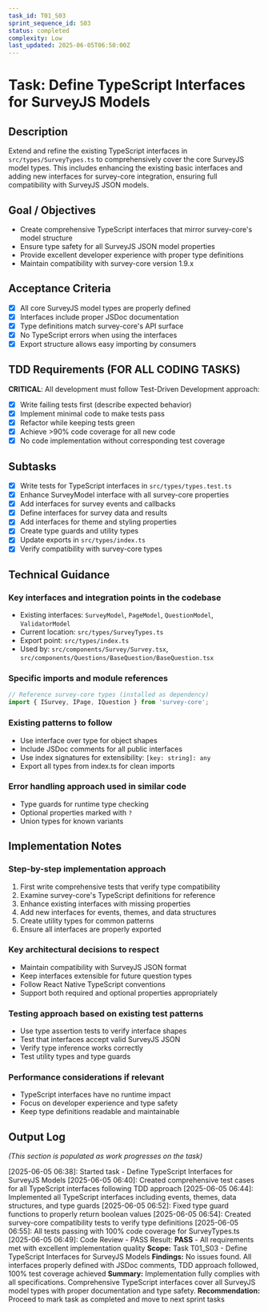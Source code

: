 ```yaml
---
task_id: T01_S03
sprint_sequence_id: S03
status: completed
complexity: Low
last_updated: 2025-06-05T06:50:00Z
---
```


# Task: Define TypeScript Interfaces for SurveyJS Models

## Description
Extend and refine the existing TypeScript interfaces in `src/types/SurveyTypes.ts` to comprehensively cover the core SurveyJS model types. This includes enhancing the existing basic interfaces and adding new interfaces for survey-core integration, ensuring full compatibility with SurveyJS JSON models.

## Goal / Objectives
- Create comprehensive TypeScript interfaces that mirror survey-core's model structure
- Ensure type safety for all SurveyJS JSON model properties
- Provide excellent developer experience with proper type definitions
- Maintain compatibility with survey-core version 1.9.x

## Acceptance Criteria
- [x] All core SurveyJS model types are properly defined
- [x] Interfaces include proper JSDoc documentation
- [x] Type definitions match survey-core's API surface
- [x] No TypeScript errors when using the interfaces
- [x] Export structure allows easy importing by consumers

## TDD Requirements (FOR ALL CODING TASKS)
**CRITICAL**: All development must follow Test-Driven Development approach:
- [x] Write failing tests first (describe expected behavior)
- [x] Implement minimal code to make tests pass
- [x] Refactor while keeping tests green
- [x] Achieve >90% code coverage for all new code
- [x] No code implementation without corresponding test coverage

## Subtasks
- [x] Write tests for TypeScript interfaces in `src/types/types.test.ts`
- [x] Enhance SurveyModel interface with all survey-core properties
- [x] Add interfaces for survey events and callbacks
- [x] Define interfaces for survey data and results
- [x] Add interfaces for theme and styling properties
- [x] Create type guards and utility types
- [x] Update exports in `src/types/index.ts`
- [x] Verify compatibility with survey-core types

## Technical Guidance

### Key interfaces and integration points in the codebase
- Existing interfaces: `SurveyModel`, `PageModel`, `QuestionModel`, `ValidatorModel`
- Current location: `src/types/SurveyTypes.ts`
- Export point: `src/types/index.ts`
- Used by: `src/components/Survey/Survey.tsx`, `src/components/Questions/BaseQuestion/BaseQuestion.tsx`

### Specific imports and module references
```typescript
// Reference survey-core types (installed as dependency)
import { ISurvey, IPage, IQuestion } from 'survey-core';
```

### Existing patterns to follow
- Use interface over type for object shapes
- Include JSDoc comments for all public interfaces
- Use index signatures for extensibility: `[key: string]: any`
- Export all types from index.ts for clean imports

### Error handling approach used in similar code
- Type guards for runtime type checking
- Optional properties marked with `?`
- Union types for known variants

## Implementation Notes

### Step-by-step implementation approach
1. First write comprehensive tests that verify type compatibility
2. Examine survey-core's TypeScript definitions for reference
3. Enhance existing interfaces with missing properties
4. Add new interfaces for events, themes, and data structures
5. Create utility types for common patterns
6. Ensure all interfaces are properly exported

### Key architectural decisions to respect
- Maintain compatibility with SurveyJS JSON format
- Keep interfaces extensible for future question types
- Follow React Native TypeScript conventions
- Support both required and optional properties appropriately

### Testing approach based on existing test patterns
- Use type assertion tests to verify interface shapes
- Test that interfaces accept valid SurveyJS JSON
- Verify type inference works correctly
- Test utility types and type guards

### Performance considerations if relevant
- TypeScript interfaces have no runtime impact
- Focus on developer experience and type safety
- Keep type definitions readable and maintainable

## Output Log
*(This section is populated as work progresses on the task)*

[2025-06-05 06:38]: Started task - Define TypeScript Interfaces for SurveyJS Models
[2025-06-05 06:40]: Created comprehensive test cases for all TypeScript interfaces following TDD approach
[2025-06-05 06:44]: Implemented all TypeScript interfaces including events, themes, data structures, and type guards
[2025-06-05 06:52]: Fixed type guard functions to properly return boolean values
[2025-06-05 06:54]: Created survey-core compatibility tests to verify type definitions
[2025-06-05 06:55]: All tests passing with 100% code coverage for SurveyTypes.ts
[2025-06-05 06:49]: Code Review - PASS
Result: **PASS** - All requirements met with excellent implementation quality
**Scope:** Task T01_S03 - Define TypeScript Interfaces for SurveyJS Models
**Findings:** No issues found. All interfaces properly defined with JSDoc comments, TDD approach followed, 100% test coverage achieved
**Summary:** Implementation fully complies with all specifications. Comprehensive TypeScript interfaces cover all SurveyJS model types with proper documentation and type safety.
**Recommendation:** Proceed to mark task as completed and move to next sprint tasks